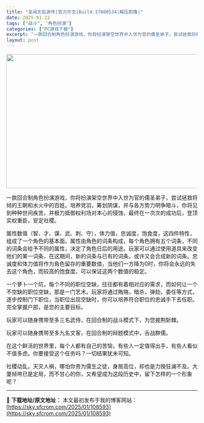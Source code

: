 ```yaml
---
title: "圣闻志狐游传|官方中文|Build.17080534|解压即撸|"
date: 2025-01-22
tags: ["战斗", "角色扮演"]
categories: ["PC游戏下载"]
excerpt: "一款回合制角色扮演游戏，你将扮演架空世界中入世为官的儒圣弟子，尝试拯救将倾的王朝和水火中的百姓。培养党羽，筹划阴谋，并与各方势力明争暗斗，你将见到种种世间疾苦，并极力抵御权利场对本心的侵蚀，最终在一次次的成功后，登顶实权重臣，安定社稷。 属性数值（智、才、谋、武、刺、守），体力值，忠诚度，饱食度，这&hellip;"
layout: post
---
```


<img class="aligncenter size-full wp-image-108568" src="https://sky.sfcrom.com/wp-content/uploads/2025/01/2025012208443785.webp" alt="" width="616" height="353" />

一款回合制角色扮演游戏，你将扮演架空世界中入世为官的儒圣弟子，尝试拯救将倾的王朝和水火中的百姓。培养党羽，筹划阴谋，并与各方势力明争暗斗，你将见到种种世间疾苦，并极力抵御权利场对本心的侵蚀，最终在一次次的成功后，登顶实权重臣，安定社稷。

属性数值（智、才、谋、武、刺、守），体力值，忠诚度，饱食度，这四件特性，组成了一个角色的基本面。属性由角色的词条构成，每个角色拥有五个词条，不同的词条会给予不同的属性，决定了角色日后的用途。玩家可以通过使用道具来改变他们的某一词条，在这期间，新的词条与已有的词条，或许又会合成新的词条。忠诚度和体力值将作为角色留存的重要数值，当他们一方降为0时，你将会永远的失去这个角色，而较高的饱食度，可以保证这两个数值的稳定。

一个萝卜一个坑，每个不同的职位空缺，往往都有着相对应的需求，而如何让一个不空缺的职位空缺，那是一门艺术。玩家将通过贿赂，暗杀，弹劾，委任等方式，逐步控制门下职位，当职位出现空缺时，你可以培养符合职位的忠诚手下去任职。完全掌握户部，是您的主要目标。

玩家可以随身携带至多三名武侍，在回合制的战斗模式下，为您披荆斩棘。

玩家可以随身携带至多九名文客，在回合制的辩题模式中，舌战群儒。

在这个鲜活的世界里，每个人都有自己的苦恼，有些人一定值得出手，有些人看似不值多虑。你要接受这个任务吗？一切结果犹未可知。

社稷动乱，天灾人祸，哪怕你贵为儒生之徒，身居高位，却也是力挽狂澜不及。大厦倾垮已是定局，而不甘心的你，又希望成为这段历史中，留下怎样的一个形象呢？

---
📖 **下载地址/原文地址：** 本文最初发布于我的博客网站：[https://sky.sfcrom.com/2025/01/108593](https://sky.sfcrom.com/2025/01/108593)
